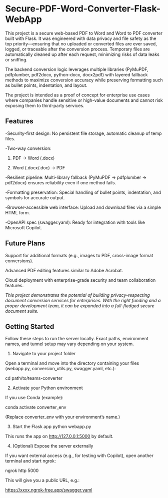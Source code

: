 # **Secure-PDF-Word-Converter-Flask-WebApp**
This project is a secure web-based PDF to Word and Word to PDF converter built with Flask. It was engineered with data privacy and file safety as the top priority—ensuring that no uploaded or converted files are ever saved, logged, or traceable after the conversion process. Temporary files are automatically cleaned up after each request, minimizing risks of data leaks or sniffing.

The backend conversion logic leverages multiple libraries (PyMuPDF, pdfplumber, pdf2docx, python-docx, docx2pdf) with layered fallback methods to maximize conversion accuracy while preserving formatting such as bullet points, indentation, and layout.

The project is intended as a proof of concept for enterprise use cases where companies handle sensitive or high-value documents and cannot risk exposing them to third-party services.

## **Features**

-Security-first design: No persistent file storage, automatic cleanup of temp files.

-Two-way conversion:

1. PDF → Word (.docx)

2. Word (.docx/.doc) → PDF

-Resilient pipeline: Multi-library fallback (PyMuPDF → pdfplumber → pdf2docx) ensures reliability even if one method fails.

-Formatting preservation: Special handling of bullet points, indentation, and symbols for accurate output.

-Browser-accessible web interface: Upload and download files via a simple HTML form.

-OpenAPI spec (swagger.yaml): Ready for integration with tools like Microsoft Copilot.

## **Future Plans**

Support for additional formats (e.g., images to PDF, cross-image format conversions).

Advanced PDF editing features similar to Adobe Acrobat.

Cloud deployment with enterprise-grade security and team collaboration features.

*This project demonstrates the potential of building privacy-respecting document conversion services for enterprises. With the right funding and a proper development team, it can be expanded into a full-fledged secure document suite.*

## **Getting Started**

Follow these steps to run the server locally. Exact paths, environment names, and tunnel setup may vary depending on your system.

1. Navigate to your project folder

Open a terminal and move into the directory containing your files (webapp.py, conversion_utils.py, swagger.yaml, etc.):

cd path/to/teams-converter

2. Activate your Python environment

If you use Conda (example):

conda activate converter_env


(Replace converter_env with your environment’s name.)

3. Start the Flask app
python webapp.py


This runs the app on http://127.0.0.1:5000 by default.

4. (Optional) Expose the server externally

If you want external access (e.g., for testing with Copilot), open another terminal and start ngrok:

ngrok http 5000


This will give you a public URL, e.g.:

https://xxxx.ngrok-free.app/swagger.yaml

